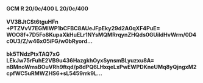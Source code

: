 #### GCM R 20/0c/400 L 20/0c/400
**VV3BJtCSt6tguHFn**<br/>**+PTZVvV7EGMIWP1bCFBC8AUeJFpEky29d2A0qXF4PuE=**<br/>**WOO8f+7D5Fo8KupaXkHuELr1NYsMQMRrqynZHQds0GUiIdHvWrm/0D4c0U3/Z/w46x05iFG/w0bRyord...**<br/><br/>
**bk5TNdzPtxTAQ7xG**<br/>**LEkJw75rFuhE2VB9u436HazgkhOyxSynsmBLyuzxu8A=**<br/>**nBMnoWmsBOuVRh9ftqd/p8dPQ6LHxqeLxPwEWPDKneUMq8yQjngxM2cpfWC5uRMWZHS6+sL5459rrk9L...**